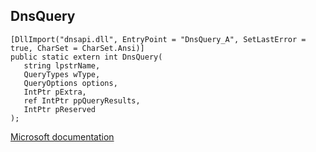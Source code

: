 ## DnsQuery

```
[DllImport("dnsapi.dll", EntryPoint = "DnsQuery_A", SetLastError = true, CharSet = CharSet.Ansi)]
public static extern int DnsQuery(
   string lpstrName,
   QueryTypes wType,
   QueryOptions options,
   IntPtr pExtra,
   ref IntPtr ppQueryResults,
   IntPtr pReserved
);
```

[Microsoft documentation](https://docs.microsoft.com/en-us/windows/win32/api/windns/nf-windns-dnsquery_a)
